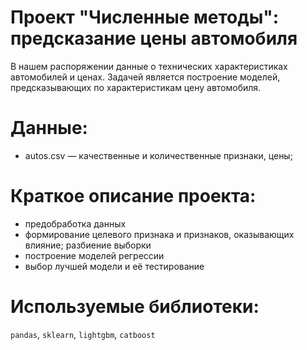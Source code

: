 # Проект "Численные методы": предсказание цены автомобиля 
В нашем распоряжении данные о технических характеристиках автомобилей и ценах. Задачей является построение моделей, предсказывающих по характеристикам цену автомобиля.
# Данные:
   - autos.csv — качественные и количественные признаки, цены;
# Краткое описание проекта:
- предобработка данных
- формирование целевого признака и признаков, оказывающих влияние; разбиение выборки
- построение моделей регрессии
- выбор лучшей модели и её тестирование
# Используемые библиотеки: 
`pandas`, `sklearn`, `lightgbm`, `catboost`
